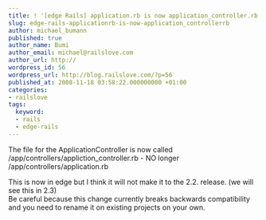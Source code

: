 ```yaml
---
title: ! '[edge Rails] application.rb is now application_controller.rb'
slug: edge-rails-applicationrb-is-now-application_controllerrb
author: michael_bumann
published: true
author_name: Bumi
author_email: michael@railslove.com
author_url: http://
wordpress_id: 56
wordpress_url: http://blog.railslove.com/?p=56
published_at: 2008-11-18 03:58:22.000000000 +01:00
categories:
- railslove
tags:
  keyword:
  - rails
  - edge-rails
---
```

<p>The file for the ApplicationController is now called /app/controllers/appliction_controller.rb - NO longer /app/controllers/application.rb
</p>
<p>
This is now in edge but I think it will not make it to the 2.2. release. (we will see this in 2.3) <br />
Be careful because this change currently breaks backwards compatibility and you need to rename it on existing projects on your own. 
</p>

